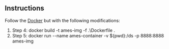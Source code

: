 ## Instructions

Follow the [Docker](https://github.com/mmartinescu/xesmf-docker#docker) but with the following modifications:

1. Step 4: docker build -t ames-img -f .\Dockerfile .
2. Step 5: docker run --name ames-container -v ${pwd}:/ds -p 8888:8888 ames-img